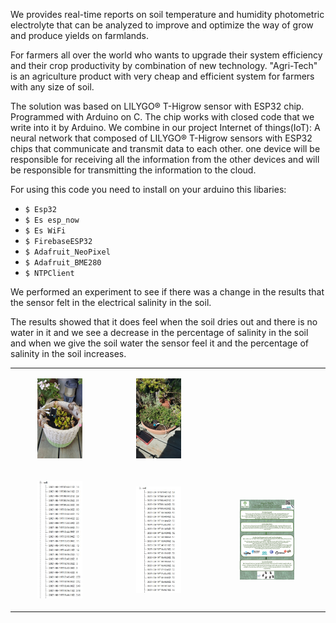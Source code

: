We provides real-time reports on soil temperature and humidity photometric electrolyte that can be analyzed to improve and optimize
the way of grow and produce yields on farmlands.

For farmers all over the world who wants to upgrade their system efficiency and their crop productivity by combination of new technology.
"Agri-Tech" is an agriculture product with very cheap and efficient system for farmers with any size of soil.

The solution was based on LILYGO® T-Higrow sensor with ESP32 chip. Programmed with Arduino on C.
The chip works with closed code that we write into it by Arduino.
We combine in our project Internet of things(IoT): 
A neural network that composed of LILYGO® T-Higrow sensors with ESP32 chips that communicate and transmit data to each other. one device will be responsible for receiving all the information from the other devices and will be responsible for transmitting the information to the cloud. 

For using this code you need to install on your arduino this libaries:
 - `$ Esp32`
 - `$ Es esp_now`
 - `$ Es WiFi`
 - `$ FirebaseESP32`
 - `$ Adafruit_NeoPixel`
 - `$ Adafruit_BME280`
 - `$ NTPClient`
<table cellspacing="10">
<tbody>
 
We performed an experiment to see if there was a change in the results that the sensor felt in the electrical salinity in the soil.
 
<tr>
   <td style="text-align: center;">
    <p><img src="https://github.com/darsam44/Agri-Tech/blob/main/photos/photo1.jpeg" width="50%" height="50%" /></p>
  </td>
   <td style="text-align: center;">
    <p><img src="https://github.com/darsam44/Agri-Tech/blob/main/photos/photo2.jpeg" width="50%" height="50%" /></p>
  </td>
</tr>
 
 The results showed that it does feel when the soil dries out and there is no water in it and we see a decrease in the percentage of salinity in the soil and when we give the soil water the sensor feel it and the percentage of salinity in the soil increases.

 <tr>
   <td style="text-align: center;">
    <p><img src="https://github.com/darsam44/Agri-Tech/blob/main/photos/slat.JPG" width="50%" height="50%" /></p>
  </td>
   <td style="text-align: center;">
    <p><img src="https://github.com/darsam44/Agri-Tech/blob/main/photos/soil.JPG" width="50%" height="50%" /></p>
  </td>
     <td style="text-align: center;">
    <p><img src="https://github.com/darsam44/Agri-Tech/blob/main/photos/POSTER.jpg" width="50%" height="50%" /></p>
  </td>
</tr>
 
</tbody>

</table>

